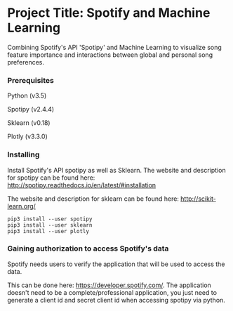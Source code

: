 # Project Title: Spotify and Machine Learning
Combining Spotify's API 'Spotipy' and Machine Learning to visualize song feature importance and interactions between global and personal song preferences.  

### Prerequisites

Python (v3.5)

Spotipy (v2.4.4)

Sklearn (v0.18)

Plotly (v3.3.0)

### Installing

Install Spotify's API spotipy as well as Sklearn. 
The website and description for spotipy can be found here: http://spotipy.readthedocs.io/en/latest/#installation

The website and description for sklearn can be found here:
http://scikit-learn.org/

```
pip3 install --user spotipy
pip3 install --user sklearn
pip3 install --user plotly
```

### Gaining authorization to access Spotify's data

Spotify needs users to verify the application that will be used to access the data.

This can be done here: https://developer.spotify.com/. The application doesn't need
to be a complete/professional application, you just need to generate a client id and
secret client id when accessing spotipy via python.




